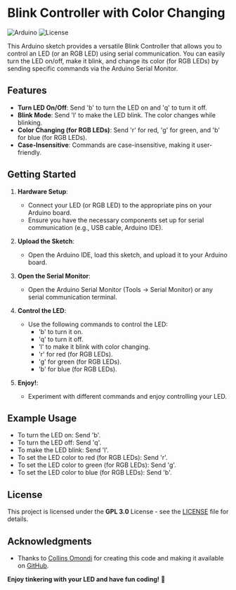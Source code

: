 # Blink Controller with Color Changing

![Arduino](https://img.shields.io/badge/Arduino-Compatible-blue)
![License](https://img.shields.io/badge/license-GPL-green)

This Arduino sketch provides a versatile Blink Controller that allows you to control an LED (or an RGB LED) using serial communication. You can easily turn the LED on/off, make it blink, and change its color (for RGB LEDs) by sending specific commands via the Arduino Serial Monitor.

## Features

- **Turn LED On/Off**: Send 'b' to turn the LED on and 'q' to turn it off.
- **Blink Mode**: Send 'l' to make the LED blink. The color changes while blinking.
- **Color Changing (for RGB LEDs)**: Send 'r' for red, 'g' for green, and 'b' for blue (for RGB LEDs).
- **Case-Insensitive**: Commands are case-insensitive, making it user-friendly.

## Getting Started

1. **Hardware Setup**:
   - Connect your LED (or RGB LED) to the appropriate pins on your Arduino board.
   - Ensure you have the necessary components set up for serial communication (e.g., USB cable, Arduino IDE).

2. **Upload the Sketch**:
   - Open the Arduino IDE, load this sketch, and upload it to your Arduino board.

3. **Open the Serial Monitor**:
   - Open the Arduino Serial Monitor (Tools -> Serial Monitor) or any serial communication terminal.

4. **Control the LED**:
   - Use the following commands to control the LED:
     - 'b' to turn it on.
     - 'q' to turn it off.
     - 'l' to make it blink with color changing.
     - 'r' for red (for RGB LEDs).
     - 'g' for green (for RGB LEDs).
     - 'b' for blue (for RGB LEDs).

5. **Enjoy!**:
   - Experiment with different commands and enjoy controlling your LED.

## Example Usage

- To turn the LED on: Send 'b'.
- To turn the LED off: Send 'q'.
- To make the LED blink: Send 'l'.
- To set the LED color to red (for RGB LEDs): Send 'r'.
- To set the LED color to green (for RGB LEDs): Send 'g'.
- To set the LED color to blue (for RGB LEDs): Send 'b'.

## License

This project is licensed under the **GPL 3.0** License - see the [LICENSE](LICENSE) file for details.

## Acknowledgments

- Thanks to [Collins Omondi](https://github.com/C-o-m-o-n) for creating this code and making it available on [GitHub](https://github.com/C-o-m-o-n/blinkController).

**Enjoy tinkering with your LED and have fun coding!** 🚀
